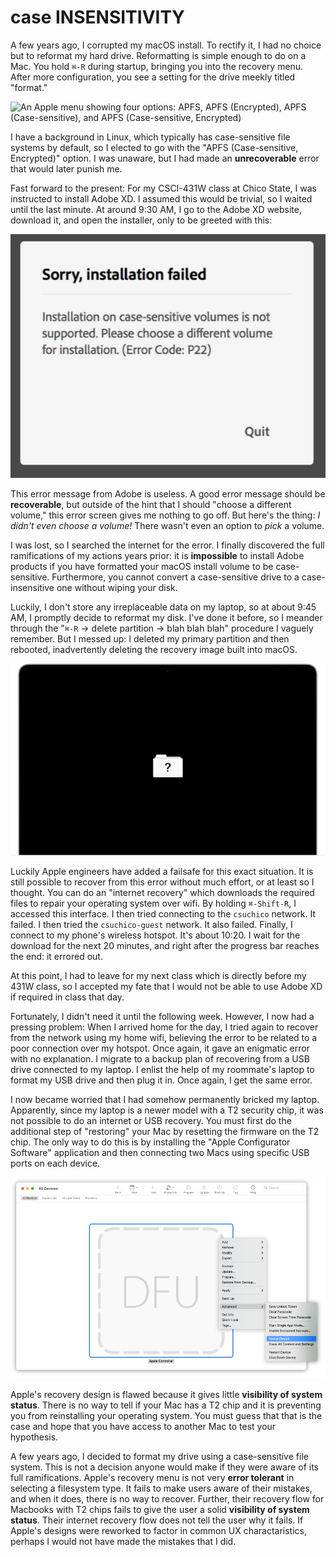 # case INSENSITIVITY

A few years ago, I corrupted my macOS install. To rectify it, I had no choice but to reformat my hard drive. Reformatting is simple enough to do on a Mac. You hold `⌘-R` during startup, bringing you into the recovery menu. After more configuration, you see a setting for the drive meekly titled "format."

![An Apple menu showing four options: APFS, APFS (Encrypted), APFS
(Case-sensitive), and APFS (Case-sensitive, Encrypted)](./formatoptions.png)

I have a background in Linux, which typically has case-sensitive file systems by default, so I elected to go with the "APFS (Case-sensitive, Encrypted)" option. I was unaware, but I had made an **unrecoverable** error that would later punish me.

Fast forward to the present: For my CSCI-431W class at Chico State, I was instructed to install Adobe XD. I assumed this would be trivial, so I waited until the last minute. At around 9:30 AM, I go to the Adobe XD website, download it, and open the installer, only to be greeted with this:

![An adobe creative cloud error message saying case-sensitive volumes are not supported.](./adobeerror.png)

This error message from Adobe is useless. A good error message should be **recoverable**, but outside of the hint that I should "choose a different volume," this error screen gives me nothing to go off. But here's the thing: *I didn't even choose a volume!* There wasn't even an option to *pick* a volume.

I was lost, so I searched the internet for the error. I finally discovered the full ramifications of my actions years prior: it is **impossible** to install Adobe products if you have formatted your macOS install volume to be case-sensitive. Furthermore, you cannot convert a case-sensitive drive to a case-insensitive one without wiping your disk.

Luckily, I don't store any irreplaceable data on my laptop, so at about 9:45 AM, I promptly decide to reformat my disk. I've done it before, so I meander through the "`⌘-R` -> delete partition -> blah blah blah" procedure I vaguely remember. But I messed up: I deleted my primary partition and then rebooted, inadvertently deleting the recovery image built into macOS.

![A screenshot of the image you get when you boot up a macbook without an operating system.](./questionmark.png)

Luckily Apple engineers have added a failsafe for this exact situation. It is
still possible to recover from this error without much effort, or at least so I
thought. You can do an "internet recovery" which downloads the required files to repair your operating system over wifi. By holding `⌘-Shift-R`, I accessed this interface. I then tried connecting to the `csuchico` network. It failed. I then tried the `csuchico-guest` network. It also failed. Finally, I connect to my phone's wireless hotspot. It's about 10:20. I wait for the download for the next 20 minutes, and right after the progress bar reaches the end: it errored out.

At this point, I had to leave for my next class which is directly before my 431W class, so I accepted my fate that I would not be able to use Adobe XD if required in class that day. 

Fortunately, I didn't need it until the following week. However, I now had a pressing problem: When I arrived home for the day, I tried again to recover from the network using my home wifi, believing the error to be related to a poor connection over my hotspot. Once again, it gave an enigmatic error with no explanation. I migrate to a backup plan of recovering from a USB drive connected to my laptop. I enlist the help of my roommate's laptop to format my USB drive and then plug it in. Once again, I get the same error.

I now became worried that I had somehow permanently bricked my laptop. Apparently, since my laptop is a newer model with a T2 security chip, it was not possible to do an internet or USB recovery. You must first do the additional step of "restoring" your Mac by resetting the firmware on the T2 chip. The only way to do this is by installing the "Apple Configurator Software" application and then connecting two Macs using specific USB ports on each device.

![A screenshot of the apple configurator app with a context menu showing the "revive device" option selected.](./restore.png)

Apple's recovery design is flawed because it gives little **visibility of system status**. There is no way to tell if your Mac has a T2 chip and it is preventing you from reinstalling your operating system. You must guess that that is the case and hope that you have access to another Mac to test your hypothesis.

A few years ago, I decided to format my drive using a case-sensitive file system. This is not a decision anyone would make if they were aware of its full ramifications. Apple's recovery menu is not very **error tolerant** in selecting a filesystem type. It fails to make users aware of their mistakes, and when it does, there is no way to recover. Further, their recovery flow for Macbooks with T2 chips fails to give the user a solid **visibility of system status**. Their internet recovery flow does not tell the user why it fails. If Apple's designs were reworked to factor in common UX charactaristics, perhaps I would not have made the mistakes that I did.